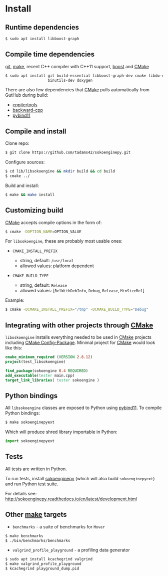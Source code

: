 # Install

## Runtime dependencies

~~~~~~sh
$ sudo apt install libboost-graph
~~~~~~

## Compile time dependencies

[git], [make], recent C++ compiler with C++11 support, [boost] and [CMake]

~~~~~~sh
$ sudo apt install git build-essential libboost-graph-dev cmake libdw-dev \
                   binutils-dev doxygen
~~~~~~

There are also few dependencies that [CMake] pulls automatically from GutHub
during build:

- [cppitertools]
- [backward-cpp]
- [pybind11]

## Compile and install

Clone repo:

~~~~~~sh
$ git clone https://github.com/tadams42/sokoenginepy.git
~~~~~~

Configure sources:

~~~~~~sh
$ cd lib/libsokoengine && mkdir build && cd build
$ cmake ../
~~~~~~

Build and install:

~~~~~~sh
$ make && make install
~~~~~~

## Customizing build

[CMake] accepts compile options in the form of:

~~~~~~sh
$ cmake -DOPTION_NAME=OPTION_VALUE
~~~~~~

For `libsokoengine`, these are probably most usable ones:

  - `CMAKE_INSTALL_PREFIX`
    + string, default: `/usr/local`
    + allowed values: platform dependent

  - `CMAKE_BUILD_TYPE`
    + string, default: `Release`
    + allowed values: [`RelWithDebInfo`, `Debug`, `Release`, `MinSizeRel`]

Example:

~~~sh
$ cmake -DCMAKE_INSTALL_PREFIX="/tmp" -DCMAKE_BUILD_TYPE="Debug"
~~~

## Integrating with other projects through [CMake]

`liboskoengine` installs everything needed to be used in [CMake] projects including [CMake Config-Package]. Minimal project for [CMake] would look like this:

```cmake
cmake_minimum_required (VERSION 2.8.12)
project(test_libsokoengine)

find_package(sokoengine 0.4 REQUIRED)
add_executable(tester main.cpp)
target_link_libraries( tester sokoengine )
```

## Python bindings

All `libsokoengine` classes are exposed to Python using [pybind11]. To compile
Python bindings:

~~~sh
$ make sokoenginepyext
~~~

Which will produce shred library importable in Python:

~~~python
import sokoenginepyext
~~~

## Tests

All tests are written in Python.

To run tests, install [sokoenginepy] (which will also build `sokoenginepyext`)
and run Python test suite.

For details see: http://sokoenginepy.readthedocs.io/en/latest/development.html

## Other [make] targets

- `benchmarks` - a suite of benchmarks for `Mover`

~~~sh
$ make benchmarks
$ ./bin/benchmarks/benchmarks
~~~

- `valgrind_profile_playground` - a profiling data generator

~~~sh
$ sudo apt install kcachegrind valgrind
$ make valgrind_profile_playground
$ kcachegrind playground_dump.pid
~~~

[C++ symbols wrapup]:http://www.eyrie.org/~eagle/journal/2012-02/001.html
[git]:http://git-scm.com/
[gcc]:http://gcc.gnu.org/
[clang]:http://clang.llvm.org/
[CMake]:http://www.cmake.org
[boost]:http://www.boost.org/
[make]:http://www.gnu.org/software/make/
[Doxygen]:http://www.doxygen.org/
[Graphviz]:http://www.graphviz.org
[CMake Config-Package]:https://cmake.org/cmake/help/latest/manual/cmake-packages.7.html#using-packages
[pybind11]:http://pybind11.readthedocs.io/en/stable/index.html
[cppitertools]:https://github.com/ryanhaining/cppitertools
[backward-cpp]:https://github.com/bombela/backward-cpp
[sokoenginepy]:https://github.com/tadams42/sokoenginepy
